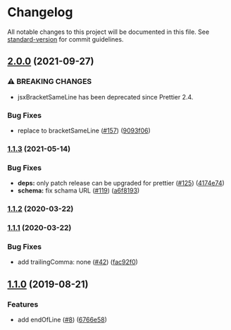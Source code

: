 # Changelog

All notable changes to this project will be documented in this file. See [standard-version](https://github.com/conventional-changelog/standard-version) for commit guidelines.

## [2.0.0](https://www.github.com/inabagumi/prettier-config/compare/v1.1.3...v2.0.0) (2021-09-27)


### ⚠ BREAKING CHANGES

* jsxBracketSameLine has been deprecated since Prettier 2.4.

### Bug Fixes

* replace to bracketSameLine ([#157](https://www.github.com/inabagumi/prettier-config/issues/157)) ([9093f06](https://www.github.com/inabagumi/prettier-config/commit/9093f06fca9d186096a249a9d2a5a7685e853a6f))

### [1.1.3](https://www.github.com/inabagumi/prettier-config/compare/v1.1.2...v1.1.3) (2021-05-14)


### Bug Fixes

* **deps:** only patch release can be upgraded for prettier ([#125](https://www.github.com/inabagumi/prettier-config/issues/125)) ([4174e74](https://www.github.com/inabagumi/prettier-config/commit/4174e747126e9fcd1a467d07b0877a65ca3bd75f))
* **schema:** fix schama URL ([#119](https://www.github.com/inabagumi/prettier-config/issues/119)) ([a6f8193](https://www.github.com/inabagumi/prettier-config/commit/a6f81935e5f243d01482cdd89d82480857bdeb13))

### [1.1.2](https://github.com/inabagumi/prettier-config/compare/v1.1.1...v1.1.2) (2020-03-22)

### [1.1.1](https://github.com/inabagumi/prettier-config/compare/v1.1.0...v1.1.1) (2020-03-22)


### Bug Fixes

* add trailingComma: none ([#42](https://github.com/inabagumi/prettier-config/issues/42)) ([fac92f0](https://github.com/inabagumi/prettier-config/commit/fac92f01a414032e4cd7de4e07411aa36e96e03d))

## [1.1.0](https://github.com/inabagumi/prettier-config/compare/v1.0.0...v1.1.0) (2019-08-21)


### Features

* add endOfLine ([#8](https://github.com/inabagumi/prettier-config/issues/8)) ([6766e58](https://github.com/inabagumi/prettier-config/commit/6766e58))
